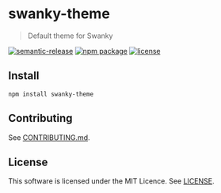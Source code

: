 <!--[RM_HEADING]-->
# swanky-theme

<!--[]-->
<!--[RM_DESCRIPTION]-->
> Default theme for Swanky

<!--[]-->

[![semantic-release](https://img.shields.io/badge/%20%20%F0%9F%93%A6%F0%9F%9A%80-semantic--release-e10079.svg)](https://github.com/swanky-docs/swanky-theme)
[![npm package](https://img.shields.io/npm/v/swanky-theme.svg)](https://www.npmjs.com/package/swanky-theme)
[![license](https://img.shields.io/github/license/mashape/apistatus.svg?maxAge=2592000)]()

<!--[RM_INSTALL]-->
## Install

    npm install swanky-theme


<!--[]-->

<!--[RM_CONTRIBUTING]-->
## Contributing

See [CONTRIBUTING.md](CONTRIBUTING.md).


<!--[]-->

<!--[RM_LICENSE]-->
## License

This software is licensed under the MIT Licence. See [LICENSE](LICENSE).

<!--[]-->

